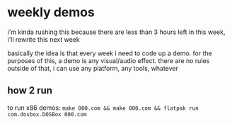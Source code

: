 # weekly demos
i'm kinda rushing this because there are less than 3 hours left in this week, i'll rewrite this next week


basically the idea is that every week i need to code up a demo. for the purposes of this, a demo is any visual/audio effect. there are no rules outside of that, i can use any platform, any tools, whatever

## how 2 run
to run x86 demos:
`make 000.com && make 000.com && flatpak run com.dosbox.DOSBox 000.com`
